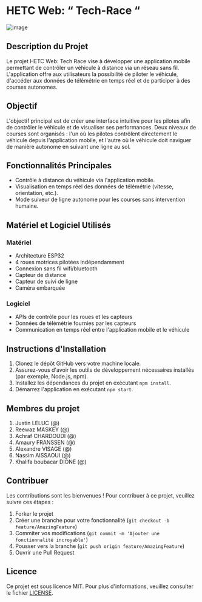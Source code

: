 
# HETC Web: “ Tech-Race “

![image](https://github.com/NasssDev/Tech-Race/assets/167258734/8022059e-d34b-422f-9010-bf8d8fdd7132)


## Description du Projet

Le projet HETC Web: Tech Race vise à développer une application mobile permettant de contrôler un véhicule à distance via un réseau sans fil. L'application offre aux utilisateurs la possibilité de piloter le véhicule, d'accéder aux données de télémétrie en temps réel et de participer à des courses autonomes.

## Objectif

L'objectif principal est de créer une interface intuitive pour les pilotes afin de contrôler le véhicule et de visualiser ses performances. Deux niveaux de courses sont organisés : l'un où les pilotes contrôlent directement le véhicule depuis l'application mobile, et l'autre où le véhicule doit naviguer de manière autonome en suivant une ligne au sol.

## Fonctionnalités Principales

- Contrôle à distance du véhicule via l'application mobile.
- Visualisation en temps réel des données de télémétrie (vitesse, orientation, etc.).
- Mode suiveur de ligne autonome pour les courses sans intervention humaine.

## Matériel et Logiciel Utilisés

### Matériel
- Architecture ESP32
- 4 roues motrices pilotées indépendamment
- Connexion sans fil wifi/bluetooth
- Capteur de distance
- Capteur de suivi de ligne
- Caméra embarquée

### Logiciel
- APIs de contrôle pour les roues et les capteurs
- Données de télémétrie fournies par les capteurs
- Communication en temps réel entre l'application mobile et le véhicule

## Instructions d'Installation

1. Clonez le dépôt GitHub vers votre machine locale.
2. Assurez-vous d'avoir les outils de développement nécessaires installés (par exemple, Node.js, npm).
3. Installez les dépendances du projet en exécutant `npm install`.
4. Démarrez l'application en exécutant `npm start`.

## Membres du projet

1. Justin LELUC (@)
2. Reewaz MASKEY (@)
3. Achraf CHARDOUDI (@)
4. Amaury FRANSSEN (@)
5. Alexandre VISAGE (@)
6. Nassim AISSAOUI (@)
7. Khalifa boubacar DIONE (@)

## Contribuer

Les contributions sont les bienvenues ! Pour contribuer à ce projet, veuillez suivre ces étapes :
1. Forker le projet
2. Créer une branche pour votre fonctionnalité (`git checkout -b feature/AmazingFeature`)
3. Commiter vos modifications (`git commit -m 'Ajouter une fonctionnalité incroyable'`)
4. Pousser vers la branche (`git push origin feature/AmazingFeature`)
5. Ouvrir une Pull Request

## Licence

Ce projet est sous licence MIT. Pour plus d'informations, veuillez consulter le fichier [LICENSE](LICENSE).
